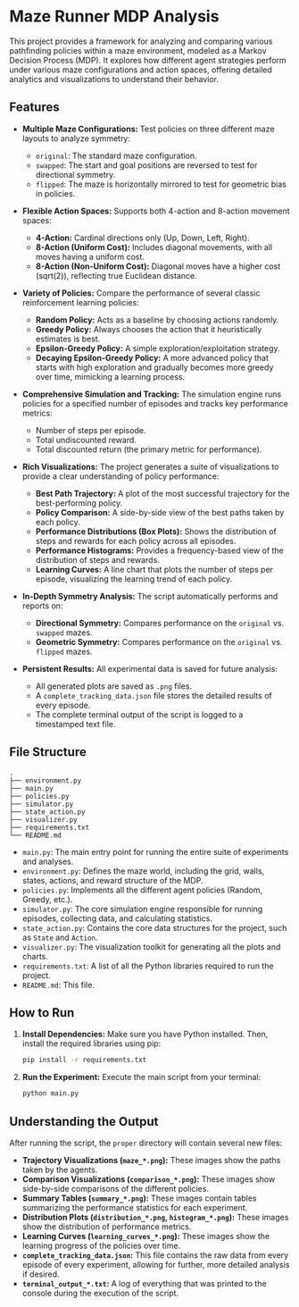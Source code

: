 # Maze Runner MDP Analysis

This project provides a framework for analyzing and comparing various pathfinding policies within a maze environment, modeled as a Markov Decision Process (MDP). It explores how different agent strategies perform under various maze configurations and action spaces, offering detailed analytics and visualizations to understand their behavior.

## Features

- **Multiple Maze Configurations:** Test policies on three different maze layouts to analyze symmetry:
  - `original`: The standard maze configuration.
  - `swapped`: The start and goal positions are reversed to test for directional symmetry.
  - `flipped`: The maze is horizontally mirrored to test for geometric bias in policies.

- **Flexible Action Spaces:** Supports both 4-action and 8-action movement spaces:
  - **4-Action:** Cardinal directions only (Up, Down, Left, Right).
  - **8-Action (Uniform Cost):** Includes diagonal movements, with all moves having a uniform cost.
  - **8-Action (Non-Uniform Cost):** Diagonal moves have a higher cost (sqrt(2)), reflecting true Euclidean distance.

- **Variety of Policies:** Compare the performance of several classic reinforcement learning policies:
  - **Random Policy:** Acts as a baseline by choosing actions randomly.
  - **Greedy Policy:** Always chooses the action that it heuristically estimates is best.
  - **Epsilon-Greedy Policy:** A simple exploration/exploitation strategy.
  - **Decaying Epsilon-Greedy Policy:** A more advanced policy that starts with high exploration and gradually becomes more greedy over time, mimicking a learning process.

- **Comprehensive Simulation and Tracking:** The simulation engine runs policies for a specified number of episodes and tracks key performance metrics:
  - Number of steps per episode.
  - Total undiscounted reward.
  - Total discounted return (the primary metric for performance).

- **Rich Visualizations:** The project generates a suite of visualizations to provide a clear understanding of policy performance:
  - **Best Path Trajectory:** A plot of the most successful trajectory for the best-performing policy.
  - **Policy Comparison:** A side-by-side view of the best paths taken by each policy.
  - **Performance Distributions (Box Plots):** Shows the distribution of steps and rewards for each policy across all episodes.
  - **Performance Histograms:** Provides a frequency-based view of the distribution of steps and rewards.
  - **Learning Curves:** A line chart that plots the number of steps per episode, visualizing the learning trend of each policy.

- **In-Depth Symmetry Analysis:** The script automatically performs and reports on:
  - **Directional Symmetry:** Compares performance on the `original` vs. `swapped` mazes.
  - **Geometric Symmetry:** Compares performance on the `original` vs. `flipped` mazes.

- **Persistent Results:** All experimental data is saved for future analysis:
  - All generated plots are saved as `.png` files.
  - A `complete_tracking_data.json` file stores the detailed results of every episode.
  - The complete terminal output of the script is logged to a timestamped text file.

## File Structure

```
.
├── environment.py
├── main.py
├── policies.py
├── simulator.py
├── state_action.py
├── visualizer.py
├── requirements.txt
└── README.md
```

- `main.py`: The main entry point for running the entire suite of experiments and analyses.
- `environment.py`: Defines the maze world, including the grid, walls, states, actions, and reward structure of the MDP.
- `policies.py`: Implements all the different agent policies (Random, Greedy, etc.).
- `simulator.py`: The core simulation engine responsible for running episodes, collecting data, and calculating statistics.
- `state_action.py`: Contains the core data structures for the project, such as `State` and `Action`.
- `visualizer.py`: The visualization toolkit for generating all the plots and charts.
- `requirements.txt`: A list of all the Python libraries required to run the project.
- `README.md`: This file.

## How to Run

1.  **Install Dependencies:** Make sure you have Python installed. Then, install the required libraries using pip:

    ```bash
    pip install -r requirements.txt
    ```

2.  **Run the Experiment:** Execute the main script from your terminal:

    ```bash
    python main.py
    ```

## Understanding the Output

After running the script, the `proper` directory will contain several new files:

- **Trajectory Visualizations (`maze_*.png`):** These images show the paths taken by the agents.
- **Comparison Visualizations (`comparison_*.png`):** These images show side-by-side comparisons of the different policies.
- **Summary Tables (`summary_*.png`):** These images contain tables summarizing the performance statistics for each experiment.
- **Distribution Plots (`distribution_*.png`, `histogram_*.png`):** These images show the distribution of performance metrics.
- **Learning Curves (`learning_curves_*.png`):** These images show the learning progress of the policies over time.
- **`complete_tracking_data.json`:** This file contains the raw data from every episode of every experiment, allowing for further, more detailed analysis if desired.
- **`terminal_output_*.txt`:** A log of everything that was printed to the console during the execution of the script.
